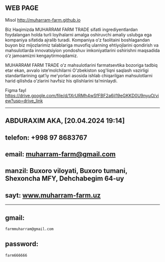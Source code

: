 ## WEB PAGE

Misol http://muharram-farm.github.io

Biz Haqimizda
MUHARRAM FARM TRADE sifatli ingrediyentlardan foydalangan holda turli loyihalarni amalga oshiruvchi amaliy uslubga ega kompaniya sifatida ajralib turadi. Kompaniya o’z faolitaini boshlagandan buyon biz mijozlarimiz talablariga muvofiq ularning ehtiyojlarini qondirish va mahsulotlarda innovatsiyion yondoshuv imkoniyatlarini oshirishni maqsadida o’z jamoamizni kengaytirmoqdamiz.

MUHARRAM FARM TRADE o’z mahsulotlarini farmatsevtika bozoriga tadbiq etar ekan, avvalo iste’molchilarni O'zbekiston sog'liqni saqlash vazirligi standartlarining qat’iy me’yorlari asosida ishlab chiqarilgan mahsulotlarni harid qilishda o’zlarini havfsiz his qilishlarini ta’minlaydi.

Figma fayl https://drive.google.com/file/d/1XrURMh4wSfFBF2a6iI19eGKKD0U9nyuO/view?usp=drive_link

------- 

## ABDURAXIM AKA, [20.04.2024 19:14]

## telefon: +998 97 8683767

## email: muharram-farm@gmail.com

## manzil: Buxoro viloyati, Buxoro tumani, Shexoncha MFY, Dehchabegim 64-uy

## sayt: www.muharram-farm.uz

------- 

## gmail: 

```farmmuharram@gmail.com```

## password: 

```farm666666```
